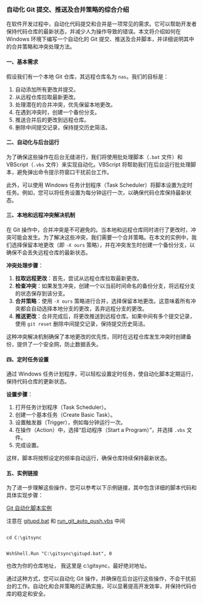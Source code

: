 ### 自动化 Git 提交、推送及合并策略的综合介绍

在软件开发过程中，自动化代码提交和合并是一项常见的需求。它可以帮助开发者保持代码仓库的最新状态，并减少人为操作导致的错误。本文将介绍如何在 Windows 环境下编写一个自动化的 Git 提交、推送及合并脚本，并详细说明其中的合并策略和冲突处理方法。

#### 一、基本需求

假设我们有一个本地 Git 仓库，其远程仓库名为 `nas`。我们的目标是：
1. 自动添加所有更改并提交。
2. 从远程仓库拉取最新更改。
3. 处理潜在的合并冲突，优先保留本地更改。
4. 在遇到冲突时，创建一个备份分支。
5. 推送合并后的更改到远程仓库。
6. 删除中间提交记录，保持提交历史简洁。

#### 二、自动化与后台运行

为了确保这些操作在后台无缝进行，我们将使用批处理脚本（`.bat` 文件）和 VBScript（`.vbs` 文件）来实现自动化。VBScript 将帮助我们在后台运行批处理脚本，避免弹出命令提示符窗口干扰前台工作。

此外，可以使用 Windows 任务计划程序（Task Scheduler）将脚本设置为定时任务。例如，您可以将任务设置为每分钟运行一次，以确保代码仓库保持最新状态。

#### 三、本地和远程冲突解决机制

在 Git 操作中，合并冲突是不可避免的。当本地和远程仓库同时进行了更改时，冲突可能会发生。为了解决这些冲突，我们需要一个合并策略。在本文的实例中，我们选择保留本地更改（即 `-X ours` 策略），并在冲突发生时创建一个备份分支，以确保不会丢失远程仓库的最新状态。

**冲突处理步骤**：
1. **拉取远程更改**：首先，尝试从远程仓库拉取最新更改。
2. **检查冲突**：如果发生冲突，创建一个以当前时间命名的备份分支，将远程分支的状态保存到该分支。
3. **合并策略**：使用 `-X ours` 策略进行合并，选择保留本地更改。这意味着所有冲突都会自动选择本地分支的更改，丢弃远程分支的更改。
4. **推送更改**：合并完成后，将更改推送到远程仓库。如果中间有多个提交记录，使用 `git reset` 删除中间提交记录，保持提交历史简洁。

这种冲突解决机制确保了本地更改的优先性，同时在远程仓库发生冲突时创建备份，提供了一个安全网，防止数据丢失。

#### 四、定时任务设置

通过 Windows 任务计划程序，可以轻松设置定时任务，使自动化脚本定期运行，保持代码仓库的更新状态。

**设置步骤**：
1. 打开任务计划程序（Task Scheduler）。
2. 创建一个基本任务（Create Basic Task）。
3. 设置触发器（Trigger），例如每分钟运行一次。
4. 在操作（Action）中，选择“启动程序（Start a Program）”，并选择 `.vbs` 文件。
5. 完成设置。

这样，脚本将按照设定的频率自动运行，确保仓库持续保持最新状态。

#### 五、实例链接

为了进一步理解这些操作，您可以参考以下示例链接，其中包含详细的脚本代码和具体实现步骤：

[Git 自动化脚本实例](https://github.com/neurusuv/gitsync)

注意在   [gitupd.bat](gitupd.bat) 和  [run_git_auto_push.vbs](run_git_auto_push.vbs) 中间

  

```
 
cd C:\gitsync

```

```
 
WshShell.Run "C:\gitsync\gitupd.bat", 0

```

也改为你的仓库地址， 我这里是 c:\gitsync，最好绝对地址。



通过这种方式，您可以自动化 Git 操作，并确保在后台运行这些操作，不会干扰前台的工作。自动化和合并策略的正确实施，可以显著提高开发效率，并保持代码仓库的稳定和安全。

